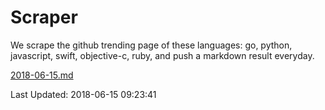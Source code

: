# Scraper

We scrape the github trending page of these languages: go, python, javascript, swift, objective-c, ruby, and push a markdown result everyday.

[2018-06-15.md](https://github.com/henson/Scraper/blob/master/2018-06-15.md)

Last Updated: 2018-06-15 09:23:41